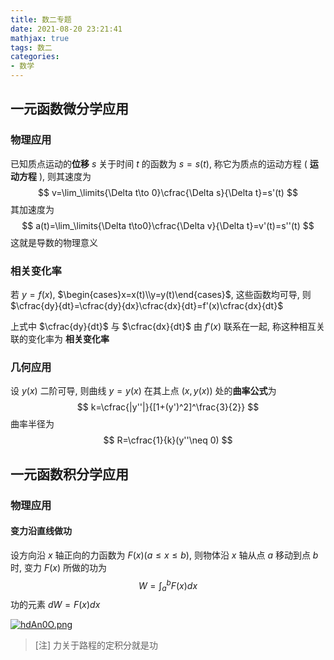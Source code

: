 ```yaml
---
title: 数二专题
date: 2021-08-20 23:21:41
mathjax: true
tags: 数二
categories: 
- 数学
---
```


## 一元函数微分学应用

### 物理应用

已知质点运动的**位移** $s$ 关于时间 $t$ 的函数为 $s=s(t)$, 称它为质点的运动方程 ( **运动方程** ), 则其速度为
$$
v=\lim_\limits{\Delta t\to 0}\cfrac{\Delta s}{\Delta t}=s'(t)
$$
其加速度为
$$
a(t)=\lim_\limits{\Delta t\to0}\cfrac{\Delta v}{\Delta t}=v'(t)=s''(t)
$$
这就是导数的物理意义

<!-- more -->

### 相关变化率

若 $y=f(x)$, $\begin{cases}x=x(t)\\y=y(t)\end{cases}$, 这些函数均可导, 则 $\cfrac{dy}{dt}=\cfrac{dy}{dx}\cfrac{dx}{dt}=f'(x)\cfrac{dx}{dt}$

上式中 $\cfrac{dy}{dt}$ 与 $\cfrac{dx}{dt}$ 由 $f'(x)$ 联系在一起, 称这种相互关联的变化率为 **相关变化率**

### 几何应用

设 $y(x)$ 二阶可导, 则曲线 $y=y(x)$ 在其上点 $(x, y(x))$ 处的**曲率公式**为
$$
k=\cfrac{|y''|}{[1+(y')^2]^\frac{3}{2}}
$$
曲率半径为
$$
R=\cfrac{1}{k}(y''\neq 0)
$$

## 一元函数积分学应用

### 物理应用

#### 变力沿直线做功

设方向沿 $x$ 轴正向的力函数为 $F(x)(a\leq x\leq b)$, 则物体沿 $x$ 轴从点 $a$ 移动到点 $b$ 时, 变力 $F(x)$ 所做的功为
$$
W=\int_a^bF(x)dx
$$
功的元素 $dW=F(x)dx$

[![hdAn0O.png](https://z3.ax1x.com/2021/08/31/hdAn0O.png)](https://imgtu.com/i/hdAn0O)

> [注] 力关于路程的定积分就是功

